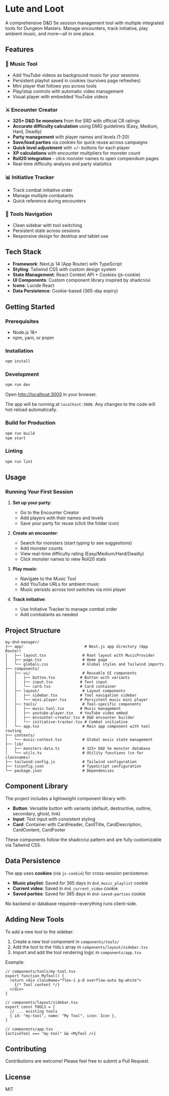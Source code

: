  # Lute and Loot

A comprehensive D&D 5e session management tool with multiple integrated tools for Dungeon Masters. Manage encounters, track initiative, play ambient music, and more—all in one place.

## Features

### 🎵 Music Tool
- Add YouTube videos as background music for your sessions
- Persistent playlist saved in cookies (survives page refreshes)
- Mini player that follows you across tools
- Play/stop controls with automatic video management
- Visual player with embedded YouTube videos

### ⚔️ Encounter Creator
- **325+ D&D 5e monsters** from the SRD with official CR ratings
- **Accurate difficulty calculation** using DMG guidelines (Easy, Medium, Hard, Deadly)
- **Party management** with player names and levels (1-20)
- **Save/load parties** via cookies for quick reuse across campaigns
- **Quick level adjustment** with +/- buttons for each player
- **XP calculations** with encounter multipliers for monster count
- **Roll20 integration** - click monster names to open compendium pages
- Real-time difficulty analysis and party statistics

### 📊 Initiative Tracker
- Track combat initiative order
- Manage multiple combatants
- Quick reference during encounters

### 🎲 Tools Navigation
- Clean sidebar with tool switching
- Persistent state across sessions
- Responsive design for desktop and tablet use

## Tech Stack

- **Framework**: Next.js 14 (App Router) with TypeScript
- **Styling**: Tailwind CSS with custom design system
- **State Management**: React Context API + Cookies (js-cookie)
- **UI Components**: Custom component library inspired by shadcn/ui
- **Icons**: Lucide React
- **Data Persistence**: Cookie-based (365-day expiry)

## Getting Started

### Prerequisites

- Node.js 18+ 
- npm, yarn, or pnpm

### Installation

```bash
npm install
```

### Development

```bash
npm run dev
```

Open [http://localhost:3000](http://localhost:3000) in your browser.

The app will be running at `localhost:3000`. Any changes to the code will hot-reload automatically.

### Build for Production

```bash
npm run build
npm start
```

### Linting

```bash
npm run lint
```

## Usage

### Running Your First Session

1. **Set up your party**:
   - Go to the Encounter Creator
   - Add players with their names and levels
   - Save your party for reuse (click the folder icon)

2. **Create an encounter**:
   - Search for monsters (start typing to see suggestions)
   - Add monster counts
   - View real-time difficulty rating (Easy/Medium/Hard/Deadly)
   - Click monster names to view Roll20 stats

3. **Play music**:
   - Navigate to the Music Tool
   - Add YouTube URLs for ambient music
   - Music persists across tool switches via mini player

4. **Track initiative**:
   - Use Initiative Tracker to manage combat order
   - Add combatants as needed

## Project Structure

```
my-dnd-manager/
├── app/                           # Next.js app directory (App Router)
│   ├── layout.tsx                # Root layout with MusicProvider
│   ├── page.tsx                  # Home page
│   └── globals.css               # Global styles and Tailwind imports
├── components/
│   ├── ui/                       # Reusable UI components
│   │   ├── button.tsx           # Button with variants
│   │   ├── input.tsx            # Text input
│   │   └── card.tsx             # Card container
│   ├── layout/                   # Layout components
│   │   ├── sidebar.tsx          # Tool navigation sidebar
│   │   └── mini-player.tsx      # Persistent music mini player
│   ├── tools/                    # Tool-specific components
│   │   ├── music-tool.tsx       # Music management
│   │   ├── youtube-player.tsx   # YouTube video embed
│   │   ├── encounter-creator.tsx # D&D encounter builder
│   │   └── initiative-tracker.tsx # Combat initiative
│   └── app.tsx                   # Main app component with tool routing
├── contexts/
│   └── music-context.tsx         # Global music state management
├── lib/
│   ├── monsters-data.ts          # 325+ D&D 5e monster database
│   └── utils.ts                  # Utility functions (cn for classnames)
├── tailwind.config.js            # Tailwind configuration
├── tsconfig.json                 # TypeScript configuration
└── package.json                  # Dependencies
```

## Component Library

The project includes a lightweight component library with:

- **Button**: Versatile button with variants (default, destructive, outline, secondary, ghost, link)
- **Input**: Text input with consistent styling
- **Card**: Container with CardHeader, CardTitle, CardDescription, CardContent, CardFooter

These components follow the shadcn/ui pattern and are fully customizable via Tailwind CSS.

## Data Persistence

The app uses **cookies** (via `js-cookie`) for cross-session persistence:

- **Music playlist**: Saved for 365 days in `dnd_music_playlist` cookie
- **Current video**: Saved in `dnd_current_video` cookie
- **Saved parties**: Saved for 365 days in `dnd-saved-parties` cookie

No backend or database required—everything runs client-side.

## Adding New Tools

To add a new tool to the sidebar:

1. Create a new tool component in `components/tools/`
2. Add the tool to the `TOOLS` array in `components/layout/sidebar.tsx`
3. Import and add the tool rendering logic in `components/app.tsx`

Example:
```tsx
// components/tools/my-tool.tsx
export function MyTool() {
  return <div className="flex-1 p-8 overflow-auto bg-white">
    {/* Tool content */}
  </div>
}

// components/layout/sidebar.tsx
export const TOOLS = [
  // ... existing tools
  { id: "my-tool", name: "My Tool", icon: Icon },
]

// components/app.tsx
{activeTool === "my-tool" && <MyTool />}
```

## Contributing

Contributions are welcome! Please feel free to submit a Pull Request.

## License

MIT
